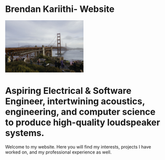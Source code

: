 # Brendan Kariithi- Website
<img src="./PFPR6158.jpg" style = "width: 50% ; margin =  auto; diplay: block"> 

# Aspiring Electrical & Software Engineer, intertwining acoustics, engineering, and computer science to produce high-quality loudspeaker systems.

Welcome to my website. Here you will find my interests, projects I have worked on, and my professional experience as well.

